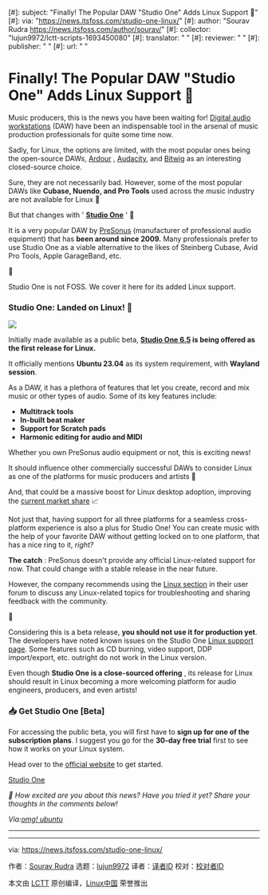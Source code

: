 [#]: subject: "Finally! The Popular DAW "Studio One" Adds Linux Support 🥰"
[#]: via: "https://news.itsfoss.com/studio-one-linux/"
[#]: author: "Sourav Rudra https://news.itsfoss.com/author/sourav/"
[#]: collector: "lujun9972/lctt-scripts-1693450080"
[#]: translator: " "
[#]: reviewer: " "
[#]: publisher: " "
[#]: url: " "

Finally! The Popular DAW "Studio One" Adds Linux Support 🥰
======
Music producers, this is the news you have been waiting for!
[Digital audio workstations][1] (DAW) have been an indispensable tool in the arsenal of music production professionals for quite some time now.

Sadly, for Linux, the options are limited, with the most popular ones being the open-source DAWs, [Ardour][2] , [Audacity][3], and [Bitwig][4] as an interesting closed-source choice.

Sure, they are not necessarily bad. However, some of the most popular DAWs like **Cubase, Nuendo, and Pro Tools** used across the music industry are not available for Linux 🥺

But that changes with ' **[Studio One][5]** ' 🎉

It is a very popular DAW by [PreSonus][6] (manufacturer of professional audio equipment) that has **been around since 2009.** Many professionals prefer to use Studio One as a viable alternative to the likes of Steinberg Cubase, Avid Pro Tools, Apple GarageBand, etc.

🚧

Studio One is not FOSS. We cover it here for its added Linux support.

### Studio One: Landed on Linux! 🐧

![][7]

Initially made available as a public beta, **[Studio One 6.5][8] is being offered as the first release for Linux.**

It officially mentions **Ubuntu 23.04** as its system requirement, with **Wayland session**.

As a DAW, it has a plethora of features that let you create, record and mix music or other types of audio. Some of its key features include:

  * **Multitrack tools**
  * **In-built beat maker**
  * **Support for Scratch pads**
  * **Harmonic editing for audio and MIDI**



Whether you own PreSonus audio equipment or not, this is exciting news!

It should influence other commercially successful DAWs to consider Linux as one of the platforms for music producers and artists 🤩

And, that could be a massive boost for Linux desktop adoption, improving the [current market share][9] 📈

Not just that, having support for all three platforms for a seamless cross-platform experience is also a plus for Studio One! You can create music with the help of your favorite DAW without getting locked on to one platform, that has a nice ring to it, _right?_

**The catch** : PreSonus doesn't provide any official Linux-related support for now. That could change with a stable release in the near future.

However, the company recommends using the [Linux section][10] in their user forum to discuss any Linux-related topics for troubleshooting and sharing feedback with the community.

🚧

Considering this is a beta release, **you should not use it for production yet**. The developers have noted known issues on the Studio One [Linux support page][11]. Some features such as CD burning, video support, DDP import/export, etc. outright do not work in the Linux version.

Even though **Studio One is a close-sourced offering** , its release for Linux should result in Linux becoming a more welcoming platform for audio engineers, producers, and even artists!

### 📥 Get Studio One [Beta]

For accessing the public beta, you will first have to **sign up for one of the subscription plans**. I suggest you go for the **30-day free trial** first to see how it works on your Linux system.

Head over to the [official website][12] to get started.

[Studio One][12]

_💬 How excited are you about this news? Have you tried it yet? Share your thoughts in the comments below!_

_Via:[omg! ubuntu][13]_

* * *

--------------------------------------------------------------------------------

via: https://news.itsfoss.com/studio-one-linux/

作者：[Sourav Rudra][a]
选题：[lujun9972][b]
译者：[译者ID](https://github.com/译者ID)
校对：[校对者ID](https://github.com/校对者ID)

本文由 [LCTT](https://github.com/LCTT/TranslateProject) 原创编译，[Linux中国](https://linux.cn/) 荣誉推出

[a]: https://news.itsfoss.com/author/sourav/
[b]: https://github.com/lujun9972
[1]: https://en.wikipedia.org/wiki/Digital_audio_workstation
[2]: https://news.itsfoss.com/ardour-7-3-release/
[3]: https://news.itsfoss.com/audacity-3-2-release/
[4]: https://www.bitwig.com/
[5]: https://www.presonus.com/en/studio-one.html
[6]: https://www.presonus.com/en/start
[7]: https://news.itsfoss.com/content/images/2023/10/Studio_One_Linux.png
[8]: https://blog.presonus.com/2023/09/29/you-can-do-immersive-audio-right-now/
[9]: https://itsfoss.com/linux-market-share/
[10]: https://forums.presonus.com/viewforum.php?f=419
[11]: https://support.presonus.com/hc/en-us/articles/19214558269581-Linux-Getting-Started
[12]: https://www.presonus.com/en/studio-one-compare.html
[13]: https://www.omgubuntu.co.uk/2023/10/pro-audio-app-studio-one-now-supports-linux
